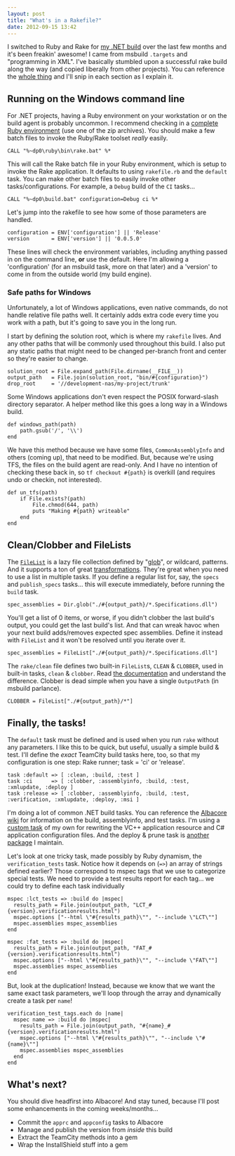 ```yaml
---
layout: post
title: "What's in a Rakefile?"
date: 2012-09-15 13:42
---
```


I switched to Ruby and Rake for [my .NET build][sln] over the last few months and it's been freakin' awesome! I came from msbuild `.targets` and "programming in XML". I've basically stumbled upon a successful rake build along the way (and copied liberally from other projects). You can reference the [whole thing][gist] and I'll snip in each section as I explain it.

## Running on the Windows command line
For .NET projects, having a Ruby environment on your workstation or on the build agent is probably uncommon. I recommend checking in a [complete Ruby environment][ruby] (use one of the zip archives). You should make a few batch files to invoke the Ruby/Rake toolset *really* easily.

    CALL "%~dp0\ruby\bin\rake.bat" %*

This will call the Rake batch file in your Ruby environment, which is setup to invoke the Rake application. It defaults to using `rakefile.rb` and the `default` task. You can make other batch files to easily invoke other tasks/configurations. For example, a `Debug` build of the `CI` tasks...

    CALL "%~dp0\build.bat" configuration=Debug ci %*

Let's jump into the rakefile to see how some of those parameters are handled.

    configuration = ENV['configuration'] || 'Release'
    version       = ENV['version'] || '0.0.5.0'

These lines will check the environment variables, including anything passed in on the command line, **or** use the default. Here I'm allowing a 'configuration' (for an msbuild task, more on that later) and a 'version' to come in from the outside world (my build engine).

### Safe paths for Windows
Unfortunately, a lot of Windows applications, even native commands, do not handle relative file paths well. It certainly adds extra code every time you work with a path, but it's going to save you in the long run.

I start by defining the solution root, which is where my `rakefile` lives. And any other paths that will be commonly used throughout this build. I also put any static paths that might need to be changed per-branch front and center so they're easier to change.

    solution_root = File.expand_path(File.dirname(__FILE__))
    output_path   = File.join(solution_root, "bin/#{configuration}")
    drop_root     = '//development-nas/my-project/trunk'

Some Windows applications don't even respect the POSIX forward-slash directory separator. A helper method like this goes a long way in a Windows build.

    def windows_path(path)
        path.gsub('/', '\\')
    end

We have this method because we have some files, `CommonAssemblyInfo` and others (coming up), that need to be modified. But, because we're using TFS, the files on the build agent are read-only. And I have no intention of checking these back in, so `tf checkout #{path}` is overkill (and requires undo or checkin, not interested).

    def un_tfs(path)
        if File.exists?(path)
            File.chmod(644, path)
            puts "Making #{path} writeable"
        end
    end

## Clean/Clobber and FileLists
The [`FileList`][fl] is a lazy file collection defined by "[glob][gl]", or wildcard, patterns. And it supports a ton of great [transformations][pm]. They're great when you need to use a list in multiple tasks. If you define a regular list for, say, the `specs` and `publish_specs` tasks... this will execute immediately, before running the `build` task.

    spec_assemblies = Dir.glob("./#{output_path}/*.Specifications.dll")

You'll get a list of 0 items, or worse, if you didn't clobber the last build's output, you could get the last build's list. And that can wreak havoc when your next build adds/removes expected spec assemblies. Define it instead with `FileList` and it won't be resolved until you iterate over it.

    spec_assemblies = FileList["./#{output_path}/*.Specifications.dll"]

The `rake/clean` file defines two built-in `FileList`s, `CLEAN` & `CLOBBER`, used in built-in tasks, `clean` & `clobber`. Read [the documentation][clean] and understand the difference. Clobber is dead simple when you have a single `OutputPath` (in msbuild parlance).

    CLOBBER = FileList["./#{output_path}/*"]

## Finally, the tasks!
The `default` task must be defined and is used when you run `rake` without any parameters. I like this to be quick, but useful, usually a simple build & test. I'll define the *exact* TeamCity build tasks here, too, so that my configuration is one step: Rake runner; task = 'ci' or 'release'.

    task :default => [ :clean, :build, :test ]
    task :ci      => [ :clobber, :assemblyinfo, :build, :test,                :xmlupdate, :deploy ]
    task :release => [ :clobber, :assemblyinfo, :build, :test, :verification, :xmlupdate, :deploy, :msi ]

I'm doing a lot of common .NET build tasks. You can reference the [Albacore][alb] [wiki][alb-wiki] for information on the build, assemblyinfo, and test tasks. I'm using a [custom task][fut] of my own for rewriting the VC++ application resource and C# application configuration files. And the deploy & prune task is [another package][ldt] I maintain.

Let's look at one tricky task, made possibly by Ruby dynamism, the `verification_tests` task. Notice how it depends on (`=>`) an array of strings defined earlier? Those correspond to mspec tags that we use to categorize special tests. We need to provide a test results report for each tag... we could try to define each task individually

    mspec :lct_tests => :build do |mspec|
      results_path = File.join(output_path, "LCT_#{version}.verificationresults.html")
      mspec.options ["--html \"#{results_path}\"", "--include \"LCT\""]
      mspec.assemblies mspec_assemblies
    end

    mspec :fat_tests => :build do |mspec|
      results_path = File.join(output_path, "FAT_#{version}.verificationresults.html")
      mspec.options ["--html \"#{results_path}\"", "--include \"FAT\""]
      mspec.assemblies mspec_assemblies
    end

But, look at the duplication! Instead, because we know that we want the same exact task parameters, we'll loop through the array and dynamically create a task per `name`!

    verification_test_tags.each do |name|
      mspec name => :build do |mspec|
        results_path = File.join(output_path, "#{name}_#{version}.verificationresults.html")
        mspec.options ["--html \"#{results_path}\"", "--include \"#{name}\""]
        mspec.assemblies mspec_assemblies
      end
    end

## What's next?
You should dive headfirst into Albacore! And stay tuned, because I'll post some enhancements in the coming weeks/months...

* Commit the `apprc` and `appconfig` tasks to Albacore
* Manage and publish the version from *inside* this build
* Extract the TeamCity methods into a gem
* Wrap the InstallShield stuff into a gem


 [sln]: /blog/a-successful-solution-structure
 [gist]: https://gist.github.com/3729081
 [ruby]: http://rubyinstaller.org/downloads/
 [fl]: http://rake.rubyforge.org/classes/Rake/FileList.html
 [gl]: http://www.ruby-doc.org/core-1.9.3/Dir.html#method-c-glob
 [pm]: http://rake.rubyforge.org/classes/String.html#M000017
 [clean]: http://rake.rubyforge.org/files/lib/rake/clean_rb.html
 [alb]: https://github.com/Albacore/albacore
 [alb-wiki]: https://github.com/Albacore/albacore/wiki/_pages
 [fut]: https://github.com/anthonymastrean/fileupdatetasks
 [ldt]: https://github.com/anthonymastrean/localdroptasks
